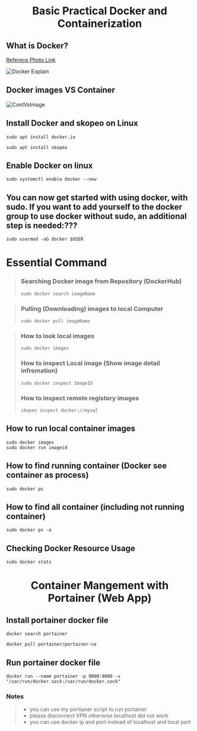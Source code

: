 <h1 align="Center">Basic Practical Docker and Containerization</h1>

## What is Docker?

[Referece Photo Link](Ref:https://www.accenture.com/us-en/blogs/software-engineering-blog/shinde-docker-containerization-devops)

![Docker Explain](../../photo/docker.png)

## Docker images VS Container

![ContVsImage](../../photo/docker2.png)

## Install Docker and skopeo on Linux
`sudo apt install docker.io`

`sudo apt install skopeo`

## Enable Docker on linux
`sudo systemctl enable docker --now`

## You can now get started with using docker, with sudo. If you want to add yourself to the docker group to use docker without sudo, an additional step is needed:???

`sudo usermod -aG docker $USER`

# Essential Command

>### Searching Docker image from Repository (DockerHub)
>`sudo docker search imageName` 

>### Pulling (Downloading) images to local Computer
>`sudo docker pull imageName`

>### How to look local images
>`sudo docker images`
>
>### How to inspect Local image (Show image detail infromation)
>`sudo docker inspect ImageID`
>
>### How to inspect remote registory images
>`skopeo inspect docker://mysql`


## How to run local container images
```
sudo docker images
sudo docker run imageid
```
## How to find running container (Docker see container as process)
`sudo docker ps`

## How to find all container (including not running container)
`sudo docker ps -a`

## Checking Docker Resource Usage
`sudo docker stats`

<h1 align="Center"> Container Mangement with Portainer (Web App)</h1>

## Install portainer docker file

`docker search portainer`

`docker pull portainer/portainer-ce`


## Run portainer docker file


`docker run --name portainer -p 9000:9000 -v "/var/run/docker.sock:/var/run/docker.sock"`

### Notes
> * you can use my portianer script to run portainer
> * please disconnect VPN otherwise localhost did not work 
> * you can use docker ip and port instead of localhost and local port
